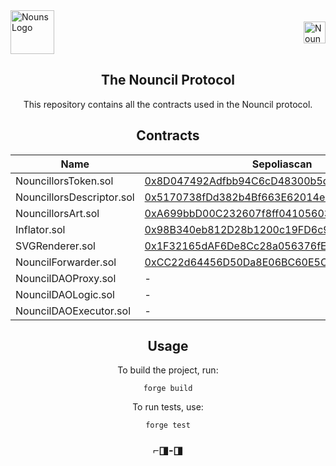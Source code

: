 <div style="display: flex; align-items: center; justify-content: space-between;">
  <img src="https://raw.githubusercontent.com/nounsDAO/nouns-monorepo/master/packages/nouns-assets/images/v0/4-glasses/glasses-square-blue-med-saturated.png" alt="Nouns Logo" width="70">
  <img src="https://raw.githubusercontent.com/curelycue/nouncillors-contracts/main/assets/your-image.png" alt="Nouncil Logo" width="35">
</div>

<h2 align="center">The Nouncil Protocol</h2>

<p align="center">
  This repository contains all the contracts used in the Nouncil protocol.
</p>

<h2 align="center">Contracts</h2>

<table align="center">
  <thead>
    <tr>
      <th>Name</th>
      <th>Sepoliascan</th>
      <th>Etherscan</th>
    </tr>
  </thead>
  <tbody>
  <tr>
    <td>NouncillorsToken.sol</td>
    <td><a href="https://sepolia.etherscan.io/address/0x8D047492Adfbb94C6cD48300b5df5e7872Ad0C40">0x8D047492Adfbb94C6cD48300b5df5e7872Ad0C40</a></td>
    <td>-</td>
  </tr>
  <tr>
    <td>NouncillorsDescriptor.sol</td>
    <td><a href="https://sepolia.etherscan.io/address/0x5170738fDd382b4Bf663E62014e5156C627b208a">0x5170738fDd382b4Bf663E62014e5156C627b208a</a></td>
    <td>-</td>
  </tr>
  <tr>
    <td>NouncillorsArt.sol</td>
    <td><a href="https://sepolia.etherscan.io/address/0xA699bbD00C232607f8ff04105603f40282F47fA5">0xA699bbD00C232607f8ff04105603f40282F47fA5</a></td>
    <td>-</td>
  </tr>
  <tr>
    <td>Inflator.sol</td>
    <td><a href="https://sepolia.etherscan.io/address/0x98B340eb812D28b1200c19FD6c9401e12E9C8437">0x98B340eb812D28b1200c19FD6c9401e12E9C8437</a></td>
    <td>-</td>
  </tr>
  <tr>
    <td>SVGRenderer.sol</td>
    <td><a href="https://sepolia.etherscan.io/address/0x1F32165dAF6De8Cc28a056376fE0d3C6D56A692b">0x1F32165dAF6De8Cc28a056376fE0d3C6D56A692b</a></td>
    <td>-</td>
  </tr>
  <tr>
    <td>NouncilForwarder.sol</td>
    <td><a href="https://sepolia.etherscan.io/address/0xCC22d64456D50Da8E06BC60E5C07D73a1AD5B344">0xCC22d64456D50Da8E06BC60E5C07D73a1AD5B344</a></td>
    <td>-</td>
  </tr>
    <tr>
      <td>NouncilDAOProxy.sol</td>
      <td>-</td>
      <td>-</td>
    </tr>
    <tr>
      <td>NouncilDAOLogic.sol</td>
      <td>-</td>
      <td>-</td>
    </tr>
    <tr>
      <td>NouncilDAOExecutor.sol</td>
      <td>-</td>
      <td>-</td>
    </tr>
  </tbody>
</table>

<h2 align="center">Usage</h2>

<p align="center">
  To build the project, run:
</p>

<div align="center">
<pre>
<code>forge build</code>
</pre>
</div>

<p align="center">
  To run tests, use:
</p>

<div align="center">
<pre>
<code>forge test</code>
</pre>
</div>

<h3 align="center">️⌐◨-◨</h3>
